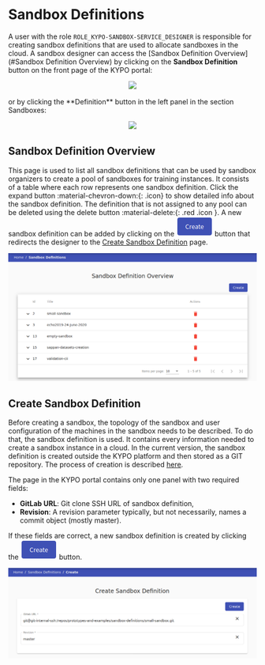 # Sandbox Definitions 
A user with the role `ROLE_KYPO-SANDBOX-SERVICE_DESIGNER` is responsible for creating sandbox definitions that are used to allocate sandboxes in the cloud. A sandbox designer can access the [Sandbox Definition Overview](#Sandbox Definition Overview) by clicking on the **Sandbox Definition** button on the front page of the KYPO portal:

<p align="center">
  <img src="../../../img/kypo-portal/sandboxes/sandbox-definition/sandbox-agenda-definition.png">
</p>
or by clicking the **Definition** button in the left panel in the section Sandboxes: 
<p align="center">
  <img src="../../../img/kypo-portal/sandboxes/sandbox-definition/sandbox-definition-sidebar.png">
</p>


## Sandbox Definition Overview
This page is used to list all sandbox definitions that can be used by sandbox organizers to create a pool of sandboxes for training instances. It consists of a table where each row represents one sandbox definition. Click the expand button :material-chevron-down:{: .icon} to show detailed info about the sandbox definition. The definition that is not assigned to any pool can be deleted using the delete button :material-delete:{: .red .icon }. A new sandbox definition can be added by clicking on the ![create-button](../../img/buttons/create-button.png) button that redirects the designer to the [Create Sandbox Definition](#create-sandbox-definition) page. 

![sandbox-definition-overview](../../img/user-guide/sandbox-agenda/sandbox-definition/sandbox-definition-overview.png) 

## Create Sandbox Definition
Before creating a sandbox, the topology of the sandbox and user configuration of the machines in the sandbox needs to be described. To do that, the sandbox definition is used. It contains every information needed to create a sandbox instance in a cloud. In the current version, the sandbox definition is created outside the KYPO platform and then stored as a GIT repository. The process of creation is described [here](../../operator-guide/sandboxes/sandbox-definition.md). 

The page in the KYPO portal contains only one panel with two required fields: 

* **GitLab URL**: Git clone SSH URL of sandbox definition, 
* **Revision**: A revision parameter typically, but not necessarily, names a commit object (mostly master).

If these fields are correct, a new sandbox definition is created by clicking the ![create-button](../../img/buttons/create-button.png) button. 

![create-sandbox-definition](../../img/user-guide/sandbox-agenda/sandbox-definition/sandbox-definition-create.png)

